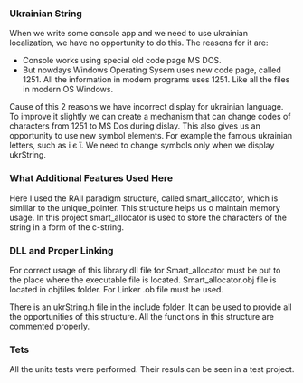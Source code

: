 ### Ukrainian String
When we write some console app and we need to use ukrainian localization, we have no opportunity to do this. The reasons for it are:
- Console works using special old code page MS DOS.
- But nowdays Windows Operating Sysem uses new code page, called 1251. All the information in modern programs uses 1251.
Like all the files in modern OS Windows.

Cause of this 2 reasons we have incorrect display for ukrainian language. To improve it slightly we can create a mechanism that can change codes of characters from 1251 to MS Dos during dislay.
This also gives us an opportunity to use new symbol elements. For example the famous ukrainian letters, such as i є ї. We need to change symbols only when we display ukrString. 

### What Additional Features Used Here
Here I used the RAII paradigm structure, called smart_allocator<T>, which is simillar to the unique_pointer. This structure helps us o maintain memory usage. 
In this project smart_allocator<T> is used to store the characters of the string in a form of the c-string. 

### DLL and Proper Linking
For correct usage of this library dll file for Smart_allocator must be put to the place where the executable file is located. Smart_allocator.obj file is located in objfiles folder.
For Linker .ob file must be used. 

There is an ukrString.h file in the include folder. It can be used to provide all the opportunities of this structure. All the functions in this structure are commented properly.

### Tets
All the units tests were performed. Their resuls can be seen in a test project. 


